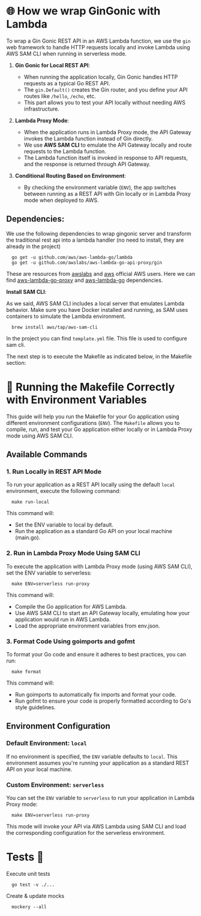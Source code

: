 # 🌐 How we wrap GinGonic with Lambda

To wrap a Gin Gonic REST API in an AWS Lambda function, we use the `gin` web framework to handle HTTP requests locally
and invoke Lambda using AWS SAM CLI when running in serverless mode.

1. **Gin Gonic for Local REST API**:
   - When running the application locally, Gin Gonic handles HTTP requests as a typical Go REST API.
   - The `gin.Default()` creates the Gin router, and you define your API routes like `/hello`, `/echo`, etc.
   - This part allows you to test your API locally without needing AWS infrastructure.

2. **Lambda Proxy Mode**:
   - When the application runs in Lambda Proxy mode, the API Gateway invokes the Lambda function instead of Gin directly.
   - We use **AWS SAM CLI** to emulate the API Gateway locally and route requests to the Lambda function.
   - The Lambda function itself is invoked in response to API requests, and the response is returned through API Gateway.

3. **Conditional Routing Based on Environment**:
   - By checking the environment variable (`ENV`), the app switches between running as a REST API with Gin locally or in Lambda Proxy mode when deployed to AWS.
   

## **Dependencies**:
We use the following dependencies to wrap gingonic server and transform the traditional rest api into a lambda
handler
(no need to install, they are already in the project)

```shell
  go get -u github.com/aws/aws-lambda-go/lambda
  go get -u github.com/awslabs/aws-lambda-go-api-proxy/gin
```

These are resources from [awslabs](https://github.com/awslabs) and [aws](https://github.com/aws) official AWS users.
Here we can find [aws-lambda-go-proxy](https://github.com/awslabs/aws-lambda-go-api-proxy)
and [aws-lambda-go](https://github.com/aws/aws-lambda-go) dependencies.

**Install SAM CLI**:

As we said, AWS SAM CLI includes a local server that emulates Lambda behavior. Make sure you have Docker installed and running,
as SAM uses containers to simulate the Lambda environment.

```shell
  brew install aws/tap/aws-sam-cli
```
In the project you can find `template.yml` file. This file is used to configure sam cli.

The next step is to execute the Makefile as indicated below, in the Makefile section:

# 🚀 Running the Makefile Correctly with Environment Variables

This guide will help you run the Makefile for your Go application using different
environment configurations (`ENV`). 
The `Makefile` allows you to compile, run, and test your Go application either locally or in Lambda Proxy mode using AWS SAM CLI.

## **Available Commands**

### 1. **Run Locally in REST API Mode**

To run your application as a REST API locally using the default `local` environment, execute the following command:

```shell
  make run-local
```
This command will:
- Set the ENV variable to local by default.
- Run the application as a standard Go API on your local machine (main.go).

### 2. **Run in Lambda Proxy Mode Using SAM CLI**

To execute the application with Lambda Proxy mode (using AWS SAM CLI), set the ENV variable to serverless:

```shell
  make ENV=serverless run-proxy
```
This command will:
- Compile the Go application for AWS Lambda.
- Use AWS SAM CLI to start an API Gateway locally, emulating how your application would run in AWS Lambda.
- Load the appropriate environment variables from env.json.

### 3. **Format Code Using goimports and gofmt**

To format your Go code and ensure it adheres to best practices, you can run:

```shell
  make format
```
This command will:
- Run goimports to automatically fix imports and format your code.
- Run gofmt to ensure your code is properly formatted according to Go's style guidelines.

## Environment Configuration

### **Default Environment: `local`**
If no environment is specified, the `ENV` variable defaults to `local`. This environment assumes you're running 
your application as a standard REST API on your local machine.

### **Custom Environment: `serverless`**
You can set the `ENV` variable to `serverless` to run your application in Lambda Proxy mode:
```shell
  make ENV=serverless run-proxy
```
This mode will invoke your API via AWS Lambda using SAM CLI and load the corresponding configuration for the serverless environment.

# Tests 🧪

Execute unit tests

```shell
  go test -v ./...
```

Create & update mocks

```shell
  mockery --all
```
